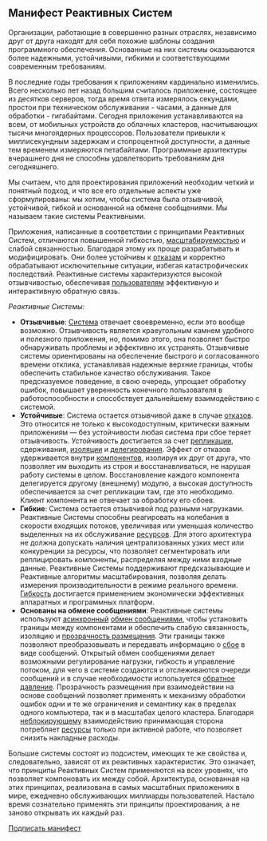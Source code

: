 Манифест Реактивных Систем
----------------------

Организации, работающие в совершенно разных отраслях, независимо друг от друга находят для себя похожие шаблоны создания программного обеспечения. Основанные на них системы оказываются более надежными, устойчивыми, гибкими и соответствующими современным требованиям.
 
В последние годы требования к приложениям кардинально изменились.  Всего несколько лет назад большим считалось приложение, состоящее из десятков серверов, тогда время ответа измерялось секундами, простои при техническом обслуживании - часами, а данные для обработки - гигабайтами. Сегодня приложения устанавливаются на всем, от мобильных устройств до облачных кластеров, насчитывающих тысячи многоядерных процессоров. Пользователи привыкли к миллисекундным задержкам и стопроцентной доступности, а данные тем временем измеряются петабайтами. Программные архитектуры вчерашнего дня не способны удовлетворить требованиям дня сегодняшнего.

Мы считаем, что для проектирования приложений необходим четкий и понятный подход, и что все его отдельные аспекты уже сформулированы: мы хотим, чтобы система была отзывчивой, устойчивой, гибкой и основанной на обмене сообщениями. Мы называем такие системы Реактивными.

Приложения, написанные в соответствии с принципами Реактивных Систем, отличаются повышенной гибкостью, [масштабируемостью](glossary.ru.md#Scalability) и слабой связанностью. Благодаря этому их проще разрабатывать и модифицировать. Они более устойчивы к [отказам](glossary.ru.md#Failure) и корректно обрабатывают исключительные ситуации, избегая катастрофических последствий. Реактивные системы характеризуются высокой отзывчивостью, обеспечивая [пользователям](glossary.ru.md#User) эффективную и интерактивную обратную связь. 

*Реактивные Системы:*

* <a name="Responsive"></a>**Отзывчивые**: [Система](glossary.ru.md#System) отвечает своевременно, если это вообще возможно. Отзывчивость является краеугольным камнем удобного и полезного приложения, но, помимо этого, она позволяет быстро обнаруживать проблемы и эффективно их устранять. Отзывчивые системы ориентированы на обеспечение быстрого и согласованного времени отклика, устанавливая надежные верхние границы, чтобы обеспечить стабильное качество обслуживания. Такое предсказуемое поведение, в свою очередь, упрощает обработку ошибок, повышает уверенность конечного пользователя в работоспособности и способствует дальнейшему взаимодействию с системой.
* <a name="Resilient"></a>**Устойчивые**: Система остается отзывчивой даже в случае [отказов](glossary.ru.md#Failure). Это относится не только к высокодоступным, критически важным приложениям — без устойчивости любая система при сбое теряет отзывчивость. Устойчивость достигается за счет [репликации](glossary.ru.md#Replication), сдерживания, [изоляции](glossary.ru.md#Isolation) и [делегирования](glossary.ru.md#Delegation). Эффект от отказов удерживаeтся внутри [компонентов](glossary.ru.md#Component), изолируя их друг от друга, что позволяет им выходить из строя и восстанавливаться, не нарушая работу системы в целом. Восстановление каждого компонента делегируется другому (внешнему) модулю, а высокая доступность обеспечивается за счет репликации там, где это необходимо. Клиент компонента не отвечает за обработку его сбоев. 
* <a name="Elastic"></a>**Гибкие**: Система остается отзывчивой под разными нагрузками. Реактивные Системы способны реагировать на колебания в скорости входящих потоков, увеличивая или уменьшая количество выделенных на их обслуживание [ресурсов](glossary.ru.md#Resource). Для этого архитектура не должна допускать наличия централизованных узких мест или конкуренции за ресурсы, что позволяет сегментировать или реплицировать компоненты, распределяя между ними входные данные. Реактивные Системы поддерживают предсказывающие и  Реактивные алгоритмы масштабирования, позволяя делать измерения производительности в режиме реального времени. [Гибкость](glossary.ru.md#Elasticity) достигается применением экономически эффективных аппаратных и программных платформ.
* <a name="Message-Driven"></a>**Основаны на обмене сообщениями**: Реактивные системы используют [асинхронный](glossary.ru.md#Asynchronous) [обмен сообщениями](glossary.ru.md#Message-Driven), чтобы установить границы между компонентами и обеспечить слабую связанность, изоляцию и [прозрачность размещения](glossary.ru.md#Location-Transparency). Эти границы также позволяют преобразовывать и передавать информацию о [сбое](glossary.ru.md#Failure) в виде сообщений. Открытый обмен сообщениями делает возможными регулирование нагрузки, гибкость и управление потоком, для чего в системе создаются и отслеживаются очереди сообщений и в случае необходимости используется [обратное давление](glossary.ru.md#Back-Pressure). Прозрачность размещения при взаимодействии на основе сообщений позволяет применять к механизму обработки ошибок одни и те же ограничения и семантику как в пределах одного компьютера, так и в масштабах целого кластера. Благодаря [неблокирующему](glossary.ru.md#Non-Blocking) взаимодействию принимающая сторона потребляет [ресурсы](glossary.ru.md#Resource) только при активной работе, что позволяет снизить накладные расходы.

 Большие системы состоят из подсистем, имеющих те же свойства и, следовательно, зависят от их реактивных характеристик. Это означает, что принципы Реактивных Систем применяются на всех уровнях, что позволяет компоновать их между собой. Архитектура, основанная на этих принципах, реализована в самых масштабных приложениях в мире, ежедневно обслуживающих миллиарды пользователей. Настало время сознательно применять эти принципы проектирования, а не заново открывать их каждый раз.

[Подписать манифест](http://www.reactivemanifesto.org/ru#sign-button)
